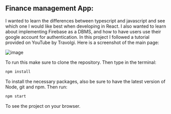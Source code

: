 ## Finance management App:
I wanted to learn the differences between typescript and javascript and see which one I would like best when developing in React. I also wanted to learn about implementing Firebase as a DBMS, and how to have users use their google account for authentication.
In this project I followed a tutorial provided on YouTube by Travolgi.
Here is a screenshot of the main page:

![image](https://github.com/Kevv55/Budget_app/assets/100497778/2d930a12-e6b1-452a-a945-c768b53653b2)

To run this make sure to clone the repository. Then type in the terminal:
```bash
npm install
```
To install the necessary packages, also be sure to have the latest version of Node, git and npm.
Then run:
```bash
npm start
``` 
To see the project on your browser.
